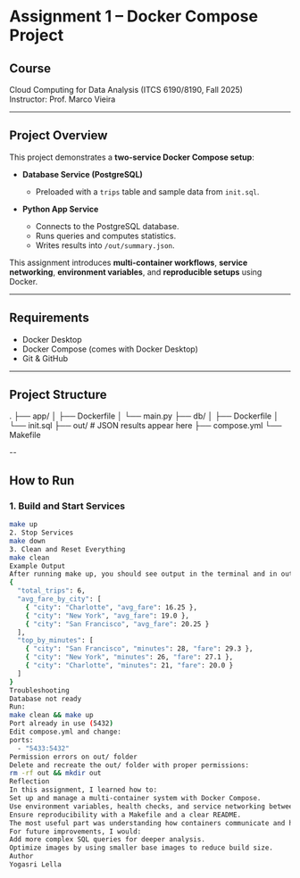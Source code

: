 # Assignment 1 – Docker Compose Project

## Course
Cloud Computing for Data Analysis (ITCS 6190/8190, Fall 2025)  
Instructor: Prof. Marco Vieira  

---

## Project Overview
This project demonstrates a **two-service Docker Compose setup**:

- **Database Service (PostgreSQL)**  
  - Preloaded with a `trips` table and sample data from `init.sql`.  

- **Python App Service**  
  - Connects to the PostgreSQL database.  
  - Runs queries and computes statistics.  
  - Writes results into `/out/summary.json`.  

This assignment introduces **multi-container workflows**, **service networking**, **environment variables**, and **reproducible setups** using Docker.

---

## Requirements
- Docker Desktop  
- Docker Compose (comes with Docker Desktop)  
- Git & GitHub  

---

## Project Structure
.
├── app/
│ ├── Dockerfile
│ └── main.py
├── db/
│ ├── Dockerfile
│ └── init.sql
├── out/ # JSON results appear here
├── compose.yml
└── Makefile

--

## How to Run

### 1. Build and Start Services
```bash
make up
2. Stop Services
make down
3. Clean and Reset Everything
make clean
Example Output
After running make up, you should see output in the terminal and in out/summary.json:
{
  "total_trips": 6,
  "avg_fare_by_city": [
    { "city": "Charlotte", "avg_fare": 16.25 },
    { "city": "New York", "avg_fare": 19.0 },
    { "city": "San Francisco", "avg_fare": 20.25 }
  ],
  "top_by_minutes": [
    { "city": "San Francisco", "minutes": 28, "fare": 29.3 },
    { "city": "New York", "minutes": 26, "fare": 27.1 },
    { "city": "Charlotte", "minutes": 21, "fare": 20.0 }
  ]
}
Troubleshooting
Database not ready
Run:
make clean && make up
Port already in use (5432)
Edit compose.yml and change:
ports:
  - "5433:5432"
Permission errors on out/ folder
Delete and recreate the out/ folder with proper permissions:
rm -rf out && mkdir out
Reflection
In this assignment, I learned how to:
Set up and manage a multi-container system with Docker Compose.
Use environment variables, health checks, and service networking between containers.
Ensure reproducibility with a Makefile and a clear README.
The most useful part was understanding how containers communicate and how to automate workflows.
For future improvements, I would:
Add more complex SQL queries for deeper analysis.
Optimize images by using smaller base images to reduce build size.
Author
Yogasri Lella
